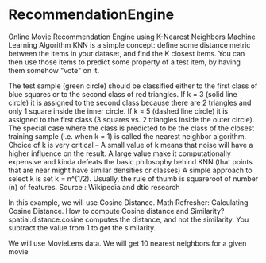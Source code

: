 # RecommendationEngine
Online Movie Recommendation Engine using K-Nearest Neighbors Machine Learning Algorithm
KNN is a simple concept: define some distance metric between the items in your dataset,
and find the K closest items. You can then use those items to predict some property of a
test item, by having them somehow "vote" on it.

The test sample (green circle) should be classified either to the first class of blue squares or to the second
class of red triangles. If k = 3 (solid line circle) it is assigned to the second class because there are 2 triangles
and only 1 square inside the inner circle. If k = 5 (dashed line circle) it is assigned to the first class (3 squares
vs. 2 triangles inside the outer circle).
The special case where the class is predicted to be the class of the closest training sample (i.e. when k = 1) is
called the nearest neighbor algorithm.
Choice of k is very critical – A small value of k means that noise will have a higher influence on the result. A
large value make it computationally expensive and kinda defeats the basic philosophy behind KNN (that
points that are near might have similar densities or classes)
A simple approach to select k is set k = n^(1/2). Usually, the rule of thumb is squareroot of number (n) of
features.
Source : Wikipedia and dtio research

In this example, we will use Cosine Distance.
Math Refresher: Calculating Cosine Distance. How to compute Cosine distance and
Similarity?
spatial.distance.cosine computes the distance, and not the similarity. You subtract the
value from 1 to get the similarity.

We will use MovieLens data. We will get 10 nearest neighbors for a given movie


